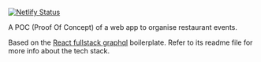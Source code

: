 [![Netlify Status](https://api.netlify.com/api/v1/badges/cadd0e3b-5e7b-4495-b975-b292e07ca106/deploy-status)](https://app.netlify.com/sites/tablefriends/deploys)

A POC (Proof Of Concept) of a web app to organise restaurant events.

Based on the [React fullstack graphql](https://github.com/graphql-boilerplates/react-fullstack-graphql) boilerplate. Refer to its readme file for more info about the tech stack.
